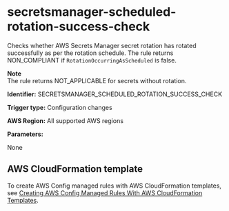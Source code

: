 # secretsmanager\-scheduled\-rotation\-success\-check<a name="secretsmanager-scheduled-rotation-success-check"></a>

Checks whether AWS Secrets Manager secret rotation has rotated successfully as per the rotation schedule\. The rule returns NON\_COMPLIANT if `RotationOccurringAsScheduled` is false\. 

**Note**  
The rule returns NOT\_APPLICABLE for secrets without rotation\.

**Identifier:** SECRETSMANAGER\_SCHEDULED\_ROTATION\_SUCCESS\_CHECK

**Trigger type:** Configuration changes

**AWS Region:** All supported AWS regions

**Parameters:**

None  

## AWS CloudFormation template<a name="w26aac11c31c17b7d327c17"></a>

To create AWS Config managed rules with AWS CloudFormation templates, see [Creating AWS Config Managed Rules With AWS CloudFormation Templates](aws-config-managed-rules-cloudformation-templates.md)\.